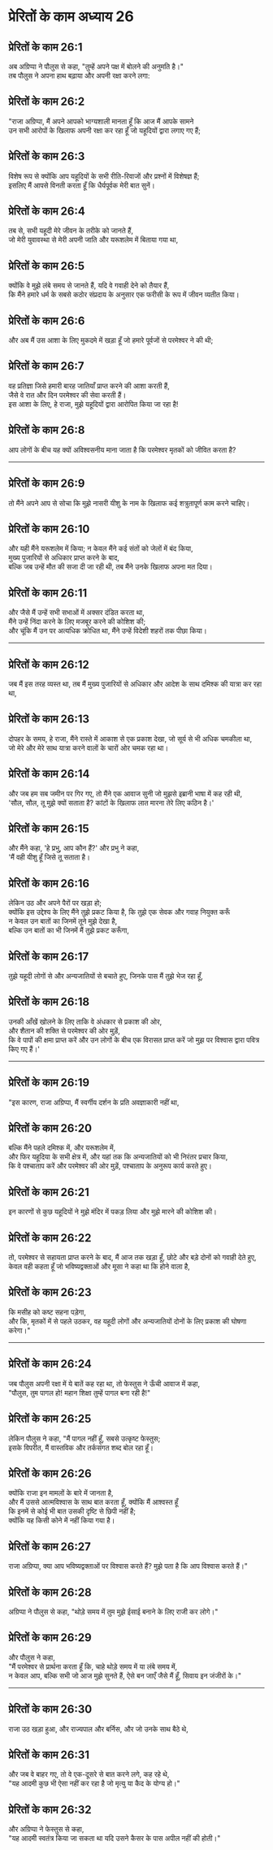 # प्रेरितों के काम अध्याय 26

## प्रेरितों के काम 26:1

अब अग्रिप्पा ने पौलुस से कहा, "तुम्हें अपने पक्ष में बोलने की अनुमति है।"  
तब पौलुस ने अपना हाथ बढ़ाया और अपनी रक्षा करने लगा:

## प्रेरितों के काम 26:2

"राजा अग्रिप्पा, मैं अपने आपको भाग्यशाली मानता हूँ कि आज मैं आपके सामने  
उन सभी आरोपों के खिलाफ अपनी रक्षा कर रहा हूँ जो यहूदियों द्वारा लगाए गए हैं;

## प्रेरितों के काम 26:3

विशेष रूप से क्योंकि आप यहूदियों के सभी रीति-रिवाजों और प्रश्नों में विशेषज्ञ हैं;  
इसलिए मैं आपसे विनती करता हूँ कि धैर्यपूर्वक मेरी बात सुनें।

## प्रेरितों के काम 26:4

तब से, सभी यहूदी मेरे जीवन के तरीके को जानते हैं,  
जो मेरी युवावस्था से मेरी अपनी जाति और यरूशलेम में बिताया गया था,

## प्रेरितों के काम 26:5

क्योंकि वे मुझे लंबे समय से जानते हैं, यदि वे गवाही देने को तैयार हैं,  
कि मैंने हमारे धर्म के सबसे कठोर संप्रदाय के अनुसार एक फरीसी के रूप में जीवन व्यतीत किया।

## प्रेरितों के काम 26:6

और अब मैं उस आशा के लिए मुकदमे में खड़ा हूँ जो हमारे पूर्वजों से परमेश्वर ने की थी;

## प्रेरितों के काम 26:7

वह प्रतिज्ञा जिसे हमारी बारह जातियाँ प्राप्त करने की आशा करती हैं,  
जैसे वे रात और दिन परमेश्वर की सेवा करती हैं।  
इस आशा के लिए, हे राजा, मुझे यहूदियों द्वारा आरोपित किया जा रहा है!

## प्रेरितों के काम 26:8

आप लोगों के बीच यह क्यों अविश्वसनीय माना जाता है कि परमेश्वर मृतकों को जीवित करता है?

---

## प्रेरितों के काम 26:9

तो मैंने अपने आप से सोचा कि मुझे नासरी यीशु के नाम के खिलाफ कई शत्रुतापूर्ण काम करने चाहिए।

## प्रेरितों के काम 26:10

और यही मैंने यरूशलेम में किया; न केवल मैंने कई संतों को जेलों में बंद किया,  
मुख्य पुजारियों से अधिकार प्राप्त करने के बाद,  
बल्कि जब उन्हें मौत की सजा दी जा रही थी, तब मैंने उनके खिलाफ अपना मत दिया।

## प्रेरितों के काम 26:11

और जैसे मैं उन्हें सभी सभाओं में अक्सर दंडित करता था,  
मैंने उन्हें निंदा करने के लिए मजबूर करने की कोशिश की;  
और चूंकि मैं उन पर अत्यधिक क्रोधित था, मैंने उन्हें विदेशी शहरों तक पीछा किया।

---

## प्रेरितों के काम 26:12

जब मैं इस तरह व्यस्त था, तब मैं मुख्य पुजारियों से अधिकार और आदेश के साथ दमिश्क की यात्रा कर रहा था,

## प्रेरितों के काम 26:13

दोपहर के समय, हे राजा, मैंने रास्ते में आकाश से एक प्रकाश देखा, जो सूर्य से भी अधिक चमकीला था,  
जो मेरे और मेरे साथ यात्रा करने वालों के चारों ओर चमक रहा था।

## प्रेरितों के काम 26:14

और जब हम सब जमीन पर गिर गए, तो मैंने एक आवाज सुनी जो मुझसे इब्रानी भाषा में कह रही थी,  
'सौल, सौल, तू मुझे क्यों सताता है? कांटों के खिलाफ लात मारना तेरे लिए कठिन है।'

## प्रेरितों के काम 26:15

और मैंने कहा, 'हे प्रभु, आप कौन हैं?' और प्रभु ने कहा,  
'मैं वही यीशु हूँ जिसे तू सताता है।

## प्रेरितों के काम 26:16

लेकिन उठ और अपने पैरों पर खड़ा हो;  
क्योंकि इस उद्देश्य के लिए मैंने तुझे प्रकट किया है, कि तुझे एक सेवक और गवाह नियुक्त करूँ  
न केवल उन बातों का जिनमें तूने मुझे देखा है,  
बल्कि उन बातों का भी जिनमें मैं तुझे प्रकट करूँगा,

## प्रेरितों के काम 26:17

तुझे यहूदी लोगों से और अन्यजातियों से बचाते हुए, जिनके पास मैं तुझे भेज रहा हूँ,

## प्रेरितों के काम 26:18

उनकी आँखें खोलने के लिए ताकि वे अंधकार से प्रकाश की ओर,  
और शैतान की शक्ति से परमेश्वर की ओर मुड़ें,  
कि वे पापों की क्षमा प्राप्त करें और उन लोगों के बीच एक विरासत प्राप्त करें जो मुझ पर विश्वास द्वारा पवित्र किए गए हैं।'

---

## प्रेरितों के काम 26:19

"इस कारण, राजा अग्रिप्पा, मैं स्वर्गीय दर्शन के प्रति अवज्ञाकारी नहीं था,

## प्रेरितों के काम 26:20

बल्कि मैंने पहले दमिश्क में, और यरूशलेम में,  
और फिर यहूदिया के सभी क्षेत्र में, और यहां तक कि अन्यजातियों को भी निरंतर प्रचार किया,  
कि वे पश्चाताप करें और परमेश्वर की ओर मुड़ें, पश्चाताप के अनुरूप कार्य करते हुए।

## प्रेरितों के काम 26:21

इन कारणों से कुछ यहूदियों ने मुझे मंदिर में पकड़ लिया और मुझे मारने की कोशिश की।

## प्रेरितों के काम 26:22

तो, परमेश्वर से सहायता प्राप्त करने के बाद, मैं आज तक खड़ा हूँ, छोटे और बड़े दोनों को गवाही देते हुए,  
केवल वही कहता हूँ जो भविष्यद्वक्ताओं और मूसा ने कहा था कि होने वाला है,

## प्रेरितों के काम 26:23

कि मसीह को कष्ट सहना पड़ेगा,  
और कि, मृतकों में से पहले उठकर, वह यहूदी लोगों और अन्यजातियों दोनों के लिए प्रकाश की घोषणा करेगा।"

---

## प्रेरितों के काम 26:24

जब पौलुस अपनी रक्षा में ये बातें कह रहा था, तो फेस्तुस ने ऊँची आवाज में कहा,  
"पौलुस, तुम पागल हो! महान शिक्षा तुम्हें पागल बना रही है!"

## प्रेरितों के काम 26:25

लेकिन पौलुस ने कहा, "मैं पागल नहीं हूँ, सबसे उत्कृष्ट फेस्तुस;  
इसके विपरीत, मैं वास्तविक और तर्कसंगत शब्द बोल रहा हूँ।

## प्रेरितों के काम 26:26

क्योंकि राजा इन मामलों के बारे में जानता है,  
और मैं उससे आत्मविश्वास के साथ बात करता हूँ, क्योंकि मैं आश्वस्त हूँ  
कि इनमें से कोई भी बात उसकी दृष्टि से छिपी नहीं है;  
क्योंकि यह किसी कोने में नहीं किया गया है।

## प्रेरितों के काम 26:27

राजा अग्रिप्पा, क्या आप भविष्यद्वक्ताओं पर विश्वास करते हैं? मुझे पता है कि आप विश्वास करते हैं।"

## प्रेरितों के काम 26:28

अग्रिप्पा ने पौलुस से कहा, "थोड़े समय में तुम मुझे ईसाई बनाने के लिए राजी कर लोगे।"

## प्रेरितों के काम 26:29

और पौलुस ने कहा,  
"मैं परमेश्वर से प्रार्थना करता हूँ कि, चाहे थोड़े समय में या लंबे समय में,  
न केवल आप, बल्कि सभी जो आज मुझे सुनते हैं, ऐसे बन जाएँ जैसे मैं हूँ, सिवाय इन जंजीरों के।"

---

## प्रेरितों के काम 26:30

राजा उठ खड़ा हुआ, और राज्यपाल और बर्निस, और जो उनके साथ बैठे थे,

## प्रेरितों के काम 26:31

और जब वे बाहर गए, तो वे एक-दूसरे से बात करने लगे, कह रहे थे,  
"यह आदमी कुछ भी ऐसा नहीं कर रहा है जो मृत्यु या कैद के योग्य हो।"

## प्रेरितों के काम 26:32

और अग्रिप्पा ने फेस्तुस से कहा,  
"यह आदमी स्वतंत्र किया जा सकता था यदि उसने कैसर के पास अपील नहीं की होती।"
